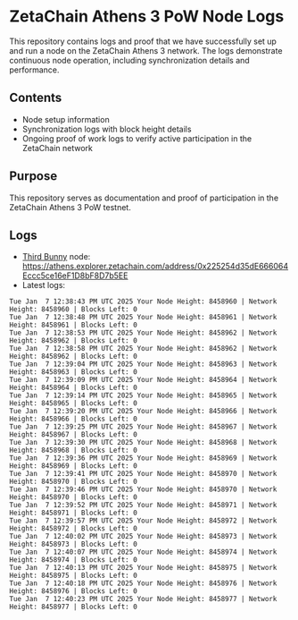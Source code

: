 # ZetaChain Athens 3 PoW Node Logs
This repository contains logs and proof that we have successfully set up and run a node on the ZetaChain Athens 3 network. The logs demonstrate continuous node operation, including synchronization details and performance.

## Contents
- Node setup information
- Synchronization logs with block height details
- Ongoing proof of work logs to verify active participation in the ZetaChain network

## Purpose
This repository serves as documentation and proof of participation in the ZetaChain Athens 3 PoW testnet.

## Logs

- [Third Bunny](https://thirdbunny.xyz/) node: https://athens.explorer.zetachain.com/address/0x225254d35dE666064Eccc5ce16eF1D8bF8D7b5EE
- Latest logs:
```
Tue Jan  7 12:38:43 PM UTC 2025 Your Node Height: 8458960 | Network Height: 8458960 | Blocks Left: 0
Tue Jan  7 12:38:48 PM UTC 2025 Your Node Height: 8458961 | Network Height: 8458961 | Blocks Left: 0
Tue Jan  7 12:38:53 PM UTC 2025 Your Node Height: 8458962 | Network Height: 8458962 | Blocks Left: 0
Tue Jan  7 12:38:58 PM UTC 2025 Your Node Height: 8458962 | Network Height: 8458962 | Blocks Left: 0
Tue Jan  7 12:39:04 PM UTC 2025 Your Node Height: 8458963 | Network Height: 8458963 | Blocks Left: 0
Tue Jan  7 12:39:09 PM UTC 2025 Your Node Height: 8458964 | Network Height: 8458964 | Blocks Left: 0
Tue Jan  7 12:39:14 PM UTC 2025 Your Node Height: 8458965 | Network Height: 8458965 | Blocks Left: 0
Tue Jan  7 12:39:20 PM UTC 2025 Your Node Height: 8458966 | Network Height: 8458966 | Blocks Left: 0
Tue Jan  7 12:39:25 PM UTC 2025 Your Node Height: 8458967 | Network Height: 8458967 | Blocks Left: 0
Tue Jan  7 12:39:30 PM UTC 2025 Your Node Height: 8458968 | Network Height: 8458968 | Blocks Left: 0
Tue Jan  7 12:39:36 PM UTC 2025 Your Node Height: 8458969 | Network Height: 8458969 | Blocks Left: 0
Tue Jan  7 12:39:41 PM UTC 2025 Your Node Height: 8458970 | Network Height: 8458970 | Blocks Left: 0
Tue Jan  7 12:39:46 PM UTC 2025 Your Node Height: 8458970 | Network Height: 8458970 | Blocks Left: 0
Tue Jan  7 12:39:52 PM UTC 2025 Your Node Height: 8458971 | Network Height: 8458971 | Blocks Left: 0
Tue Jan  7 12:39:57 PM UTC 2025 Your Node Height: 8458972 | Network Height: 8458972 | Blocks Left: 0
Tue Jan  7 12:40:02 PM UTC 2025 Your Node Height: 8458973 | Network Height: 8458973 | Blocks Left: 0
Tue Jan  7 12:40:07 PM UTC 2025 Your Node Height: 8458974 | Network Height: 8458974 | Blocks Left: 0
Tue Jan  7 12:40:13 PM UTC 2025 Your Node Height: 8458975 | Network Height: 8458975 | Blocks Left: 0
Tue Jan  7 12:40:18 PM UTC 2025 Your Node Height: 8458976 | Network Height: 8458976 | Blocks Left: 0
Tue Jan  7 12:40:23 PM UTC 2025 Your Node Height: 8458977 | Network Height: 8458977 | Blocks Left: 0
```
